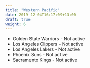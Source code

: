 ```yaml
---
title: "Western Pacific"
date: 2019-12-04T16:17:09+13:00
draft: true
weight: 6
---
```


- Golden State Warriors - Not active
- Los Angeles Clippers - Not active
- Los Angeles Lakers - Not active
- Phoenix Suns - Not active
- Sacramento Kings - Not active